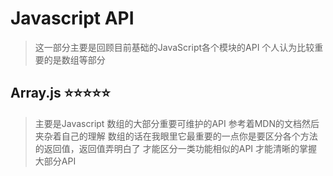 # Javascript API 
> 这一部分主要是回顾目前基础的JavaScript各个模块的API 个人认为比较重要的是数组等部分

## Array.js ⭐⭐⭐⭐⭐
> 主要是Javascript 数组的大部分重要可维护的API 参考着MDN的文档然后夹杂着自己的理解 数组的话在我眼里它最重要的一点你是要区分各个方法的返回值，返回值弄明白了 才能区分一类功能相似的API 才能清晰的掌握大部分API

## 